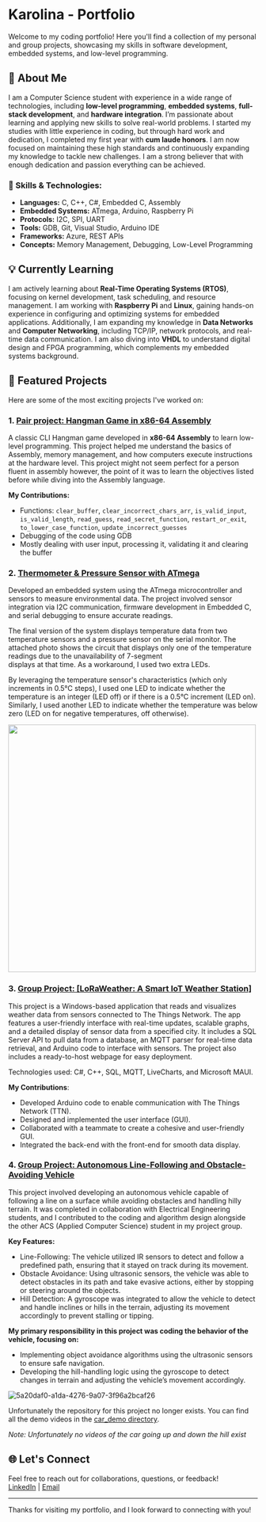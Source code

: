 # Karolina - Portfolio

Welcome to my coding portfolio! Here you'll find a collection of my personal and group projects, showcasing my skills in software development, embedded systems, and low-level programming.

## 🚀 About Me
I am a Computer Science student with experience in a wide range of technologies, including **low-level programming**, **embedded systems**, **full-stack development**, and **hardware integration**. I’m passionate about learning and applying new skills to solve real-world problems. I started my studies with little experience in coding, but through hard work and dedication, I completed my first year with **cum laude honors**. I am now focused on maintaining these high standards and continuously expanding my knowledge to tackle new challenges. I am a strong believer that with enough dedication and passion everything can be achieved.

### 🔧 Skills & Technologies:
- **Languages:** C, C++, C#, Embedded C, Assembly  
- **Embedded Systems:** ATmega, Arduino, Raspberry Pi  
- **Protocols:** I2C, SPI, UART  
- **Tools:** GDB, Git, Visual Studio, Arduino IDE  
- **Frameworks:** Azure, REST APIs  
- **Concepts:** Memory Management, Debugging, Low-Level Programming

## 💡 Currently Learning
I am actively learning about **Real-Time Operating Systems (RTOS)**, focusing on kernel development, task scheduling, and resource management. I am working with **Raspberry Pi** and **Linux**, gaining hands-on experience in configuring and optimizing systems for embedded applications. Additionally, I am expanding my knowledge in **Data Networks** and **Computer Networking**, including TCP/IP, network protocols, and real-time data communication. I am also diving into **VHDL** to understand digital design and FPGA programming, which complements my embedded systems background.

## 🔹 Featured Projects
Here are some of the most exciting projects I've worked on:

### 1. **[Pair project: Hangman Game in x86-64 Assembly](https://github.com/KarolinaGogolin/hangman_assebly)**
   A classic CLI Hangman game developed in **x86-64 Assembly** to learn low-level programming. This project helped me understand the basics of Assembly, memory management, and how computers execute instructions at the hardware level. This project might not seem perfect 
   for a person fluent in assembly however, the point of it was to learn the objectives listed before while diving into the Assembly language.

   **My Contributions:**
   - Functions: `clear_buffer`, `clear_incorrect_chars_arr`, `is_valid_input`, `is_valid_length`, `read_guess`, `read_secret_function`, `restart_or_exit`, `to_lower_case_function`, `update_incorrect_guesses`
   - Debugging of the code using GDB
   - Mostly dealing with user input, processing it, validating it and clearing the buffer

### 2. **[Thermometer & Pressure Sensor with ATmega](https://github.com/KarolinaGogolin/atmega_temp_press_sensors)**
   Developed an embedded system using the ATmega microcontroller and sensors to measure environmental data. The project involved sensor integration via I2C communication, firmware development in Embedded C, and serial debugging to ensure accurate readings.

   The final version of the system displays temperature data from two temperature sensors and a pressure sensor on the serial monitor. The attached photo shows the circuit that displays only one of the temperature readings due to the unavailability of 7-segment   
   displays at that time. As a workaround, I used two extra LEDs.

   By leveraging the temperature sensor's characteristics (which only increments in 0.5°C steps), I used one LED to indicate whether the temperature is an integer (LED off) or if there is a 0.5°C increment (LED on). Similarly, I used another LED to indicate whether the 
   temperature was below zero (LED on for negative temperatures, off otherwise).

   <img src="https://github.com/user-attachments/assets/952e9214-144e-482e-abb5-f3ad5a44387c" width="500" />

### 3. **[Group Project: [LoRaWeather: A Smart IoT Weather Station]]()**

This project is a Windows-based application that reads and visualizes weather data from sensors connected to The Things Network. The app features a user-friendly interface with real-time updates, scalable graphs, and a detailed display of sensor data from a specified city. It includes a SQL Server API to pull data from a database, an MQTT parser for real-time data retrieval, and Arduino code to interface with sensors. The project also includes a ready-to-host webpage for easy deployment.

Technologies used: C#, C++, SQL, MQTT, LiveCharts, and Microsoft MAUI.

   **My Contributions**:
  - Developed Arduino code to enable communication with The Things Network (TTN).
  - Designed and implemented the user interface (GUI).
  - Collaborated with a teammate to create a cohesive and user-friendly GUI.
  - Integrated the back-end with the front-end for smooth data display.

### 4. **[Group Project: Autonomous Line-Following and Obstacle-Avoiding Vehicle](https://github.com/KarolinaGogolin/portfolio/tree/main/car_demo)**

This project involved developing an autonomous vehicle capable of following a line on a surface while avoiding obstacles and handling hilly terrain. It was completed in collaboration with Electrical Engineering students, and I contributed to the coding and algorithm design alongside the other ACS (Applied Computer Science) student in my project group.

**Key Features:**
- Line-Following: The vehicle utilized IR sensors to detect and follow a predefined path, ensuring that it stayed on track during its movement.
- Obstacle Avoidance: Using ultrasonic sensors, the vehicle was able to detect obstacles in its path and take evasive actions, either by stopping or steering around the objects.
- Hill Detection: A gyroscope was integrated to allow the vehicle to detect and handle inclines or hills in the terrain, adjusting its movement accordingly to prevent stalling or tipping.

**My primary responsibility in this project was coding the behavior of the vehicle, focusing on:**
- Implementing object avoidance algorithms using the ultrasonic sensors to ensure safe navigation.
- Developing the hill-handling logic using the gyroscope to detect changes in terrain and adjusting the vehicle’s movement accordingly.

![5a20daf0-a1da-4276-9a07-3f96a2bcaf26](https://github.com/user-attachments/assets/3b2263e7-07a9-421b-bff4-eb091178c546)

Unfortunately the repository for this project no longer exists. You can find all the demo videos in the [car_demo directory](https://github.com/KarolinaGogolin/portfolio/tree/main/car_demo).

*Note: Unfortunately no videos of the car going up and down the hill exist*

## 🌐 Let's Connect
Feel free to reach out for collaborations, questions, or feedback!  
[LinkedIn](https://www.linkedin.com/in/karolina-gogolin-8a9935330/) | [Email](mailto:karolinagogolin@gmail.com)

---

Thanks for visiting my portfolio, and I look forward to connecting with you!
